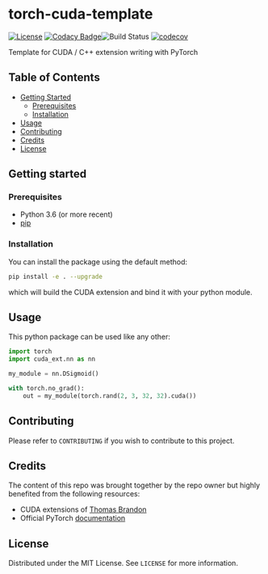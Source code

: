 # torch-cuda-template
[![License](https://img.shields.io/badge/License-MIT-brightgreen.svg)](LICENSE) [![Codacy Badge](https://app.codacy.com/project/badge/Grade/9a56f466d21f4dbf8de677fd5b8709d3)](https://www.codacy.com/manual/frgfm/torch-cuda-template?utm_source=github.com&amp;utm_medium=referral&amp;utm_content=frgfm/torch-cuda-template&amp;utm_campaign=Badge_Grade)![Build Status](https://github.com/frgfm/torch-cuda-template/workflows/python-package/badge.svg) [![codecov](https://codecov.io/gh/frgfm/torch-cda-template/branch/master/graph/badge.svg)](https://codecov.io/gh/frgfm/torch-cuda-template) 



Template for CUDA / C++ extension writing with PyTorch



## Table of Contents

- [Getting Started](#getting-started)
  - [Prerequisites](#prerequisites)
  - [Installation](#installation)
- [Usage](#usage)
- [Contributing](#contributing)
- [Credits](#credits)
- [License](#license)



## Getting started

### Prerequisites

- Python 3.6 (or more recent)
- [pip](https://pip.pypa.io/en/stable/)

### Installation

You can install the package using the default method:

```bash
pip install -e . --upgrade
```

which will build the CUDA extension and bind it with your python module.



## Usage

This python package can be used like any other:

```python
import torch
import cuda_ext.nn as nn

my_module = nn.DSigmoid()

with torch.no_grad():
	out = my_module(torch.rand(2, 3, 32, 32).cuda())
```



## Contributing

Please refer to `CONTRIBUTING` if you wish to contribute to this project.



## Credits

The content of this repo was brought together by the repo owner but highly benefited from the following resources:

- CUDA extensions of [Thomas Brandon](https://github.com/thomasbrandon)
- Official PyTorch [documentation](https://pytorch.org/tutorials/advanced/cpp_extension.html)



## License

Distributed under the MIT License. See `LICENSE` for more information.